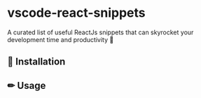 # vscode-react-snippets

A curated list of useful ReactJs snippets that can skyrocket your development time and productivity 🧠

## 🔌 Installation

## ✏ Usage
